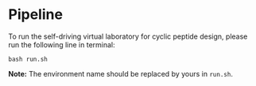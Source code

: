 # Pipeline

To run the self-driving virtual laboratory for cyclic peptide design, please run the following line in terminal:

```shell
bash run.sh
```
**Note:** The environment name should be replaced by yours in `run.sh`.
